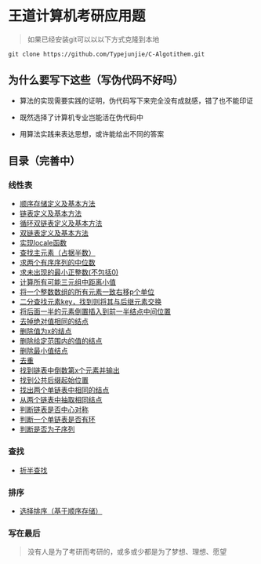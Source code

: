 # 王道计算机考研应用题

> 如果已经安装git可以以以下方式克隆到本地

    git clone https://github.com/Typejunjie/C-Algotithem.git

## 为什么要写下这些（写伪代码不好吗）

- 算法的实现需要实践的证明，伪代码写下来完全没有成就感，错了也不能印证

- 既然选择了计算机专业岂能活在伪代码中
- 用算法实践来表达思想，或许能给出不同的答案

## 目录（完善中）

### 线性表

- [顺序存储定义及基本方法](https://github.com/Typejunjie/C-Algotithem/blob/main/linearList/linearList.h)
- [链表定义及基本方法](https://github.com/Typejunjie/C-Algotithm/blob/main/linearList/linkList.h)
- [循环双链表定义及基本方法](https://github.com/Typejunjie/C-Algotithm/blob/main/linearList/dualCircleList.h)
- [双链表定义及基本方法](https://github.com/Typejunjie/C-Algotithm/blob/main/linearList/algorithm-special/dualLinkListAndFreq.h)
- [实现locale函数](https://github.com/Typejunjie/C-Algotithm/blob/main/linearList/algorithm-special/dualLinkListAndFreq.h)
- [查找主元素（占据半数）](https://github.com/Typejunjie/C-Algotithm/blob/main/linearList/algorithm-Linear/findMainNum.h)
- [求两个有序序列的中位数](https://github.com/Typejunjie/C-Algotithm/blob/main/linearList/algorithm-Linear/findMidNum.h)
- [求未出现的最小正整数(不包括0)](https://github.com/Typejunjie/C-Algotithm/blob/main/linearList/algorithm-Linear/findMinNum.h)
- [计算所有可能三元组中距离小值](https://github.com/Typejunjie/C-Algotithm/blob/main/linearList/algorithm-Linear/mergeList.h)
- [将一个整数数组的所有元素一致右移p个单位](https://github.com/Typejunjie/C-Algotithm/blob/main/linearList/algorithm-Linear/moveElement.h)
- [二分查找元素key，找到则将其与后继元素交换](https://github.com/Typejunjie/C-Algotithm/blob/main/linearList/algorithm-Linear/searchOper.h)
- [将后面一半的元素倒置插入到前一半结点中间位置](https://github.com/Typejunjie/C-Algotithm/blob/main/linearList/algorithm-Link/buildMixList.h)
- [去掉绝对值相同的结点](https://github.com/Typejunjie/C-Algotithm/blob/main/linearList/algorithm-Link/deleteAbsSim.h)
- [删除值为x的结点](https://github.com/Typejunjie/C-Algotithem/blob/main/linearList/algorithm-Link/deleteEle.h)
- [删除给定范围内的值的结点](https://github.com/Typejunjie/C-Algotithem/blob/main/linearList/algorithm-Link/deleteInSpenNum.h)
- [删除最小值结点](https://github.com/Typejunjie/C-Algotithm/blob/main/linearList/algorithm-Link/deleteMinNum.h)
- [去重](https://github.com/Typejunjie/C-Algotithm/blob/main/linearList/algorithm-Link/deleteSim.h)
- [找到链表中倒数第x个元素并输出](https://github.com/Typejunjie/C-Algotithm/blob/main/linearList/algorithm-Link/findCountBackwordX.h)
- [找到公共后缀起始位置](https://github.com/Typejunjie/C-Algotithm/blob/main/linearList/algorithm-Link/findPublicSuffix.h)
- [找出两个单链表中相同的结点](https://github.com/Typejunjie/C-Algotithm/blob/main/linearList/algorithm-Link/findSimNode.h)
- [从两个链表中抽取相同结点](https://github.com/Typejunjie/C-Algotithm/blob/main/linearList/algorithm-Link/findSimNodeFromOrder.h)
- [判断链表是否中心对称](https://github.com/Typejunjie/C-Algotithm/blob/main/linearList/algorithm-Link/jadgeCenterSymmetry.h)
- [判断一个单链表是否有环](https://github.com/Typejunjie/C-Algotithm/blob/main/linearList/algorithm-Link/jadgeCircle.h)
- [判断是否为子序列](https://github.com/Typejunjie/C-Algotithm/blob/main/linearList/algorithm-Link/jadgeSubsequence.h)

### 查找

- [折半查找](https://github.com/Typejunjie/C-Algotithm/blob/main/linearList/algorithm-linear/Half-foldlookup.h)

### 排序

- [选择排序（基于顺序存储）](https://github.com/Typejunjie/C-Algotithm/blob/main/linearList/algorithm-insertOrder/insterOrder.h)

### 写在最后

>没有人是为了考研而考研的，或多或少都是为了梦想、理想、愿望
